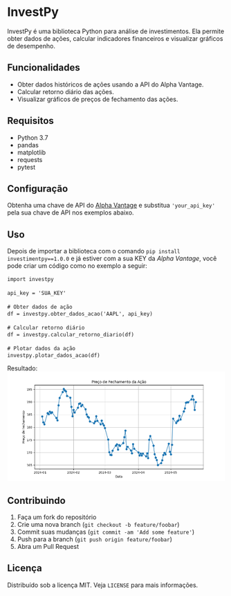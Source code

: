 # InvestPy

InvestPy é uma biblioteca Python para análise de investimentos. Ela permite obter dados de ações, calcular indicadores financeiros e visualizar gráficos de desempenho.

## Funcionalidades

- Obter dados históricos de ações usando a API do Alpha Vantage.
- Calcular retorno diário das ações.
- Visualizar gráficos de preços de fechamento das ações.

## Requisitos

- Python 3.7
- pandas
- matplotlib
- requests
- pytest

## Configuração

Obtenha uma chave de API do [Alpha Vantage](https://www.alphavantage.co/support/#api-key) e substitua `'your_api_key'` pela sua chave de API nos exemplos abaixo.


## Uso

Depois de importar a biblioteca com o comando `pip install investimentpy==1.0.0` e já estiver com a sua KEY da *Alpha Vantage*, você pode criar um código como no exemplo a seguir:

```shell
import investpy

api_key = 'SUA_KEY'

# Obter dados de ação
df = investpy.obter_dados_acao('AAPL', api_key)

# Calcular retorno diário
df = investpy.calcular_retorno_diario(df)

# Plotar dados da ação
investpy.plotar_dados_acao(df)

```

Resultado:
![resultado calculo retorno diario](https://raw.githubusercontent.com/tadrianonet/investimentpy/main/exemplo.png)


## Contribuindo

1. Faça um fork do repositório
2. Crie uma nova branch (`git checkout -b feature/foobar`)
3. Commit suas mudanças (`git commit -am 'Add some feature'`)
4. Push para a branch (`git push origin feature/foobar`)
5. Abra um Pull Request

## Licença

Distribuído sob a licença MIT. Veja `LICENSE` para mais informações.